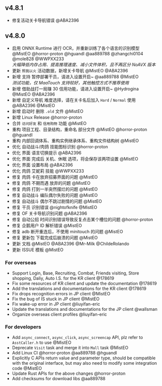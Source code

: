 ## v4.8.1

- 修复活动关卡导航错误 @ABA2396

## v4.8.0

- 启用 ONNX Runtime 进行 OCR，并重新训练了各个语言的识别模型 @MistEO @horror-proton @hguandl @aa889788 @zhangchi0104 @mole828 @WWPXX233  
  _大幅降低内存占用、提高推理速度、减小文件体积，且不再区分 NoAVX 版本_
- 更新 `照我以火` 活动数据，新增关卡导航 @MistEO @ABA2396
- 新增 支持 暂停部署干员，请进入设置开启~ @aa889788 @MistEO  
  _测试功能，仅 MaaTouch 支持较好，其他触控方式不推荐使用_
- 新增 借助战打一局赚 30 信用功能，请进入设置开启~ @Hydrogina @MistEO @ABA2396
- 新增 自定义导航 难度选择，请在关卡名后加入 `Hard` / `Normal` 使用 @ABA2396 @MistEO
- 新增 启动时 删除 `.old` 文件 @MistEO
- 新增 Linux Release @horror-proton
- 合并 `访问好友` 和 `信用购物` 功能 @MistEO
- 重构 项目工程、目录结构，重命名 部分文件 @MistEO @horror-proton @hguandl
- 重构 内部回调体系、重构实例继承体系、重构文件结构树 @MistEO
- 优化 自动战斗/肉鸽 技能图标识别 @horror-proton
- 优化 界面 语言切换提示 @ABA2396
- 优化 界面 完成后 关机、休眠 选项，将会保存该两项设置 @MistEO
- 优化 界面 设置布局 @ABA2396
- 优化 肉鸽 艾妮莉 技能 @WWPXX233
- 修复 肉鸽 卡在放弃招募界面的问题 @MistEO
- 修复 肉鸽 不期而遇 放弃的问题 @MistEO
- 修复 肉鸽 打到一半突然摆烂的问题 @MistEO
- 修复 自动战斗 编队偶尔失败的问题 @MistEO
- 修复 自动战斗 偶尔不跳过剧情的问题 @MistEO
- 修复 干员 识别错误 @nightofknife @MistEO
- 修复 OF 关卡导航识别问题 @ABA2396
- 修复 自动公招 时间识别错误导致反复点击某个槽位的问题 @horror-proton
- 修复 企鹅用户 ID 解析错误 @MistEO
- 修复 adb 断开重连后，不使用 minitouch 的问题 @MistEO
- 修复 更新包 下载完成后崩溃的问题 @MistEO
- 更新 文档 @MistEO @ABA2396 @Mr-Milk @ChildeRolando
- 更新 ISSUE 模板 @MistEO

### For overseas

- Support Login, Base, Recruiting, Combat, Friends visiting, Store shopping, Daliy, Auto I.S. for the KR client @178619
- Fix some resources of KR client and update the documentation @178619
- Add the translations and documentations for the KR client @178619
- Fix drops recognition errors in JP client @MistEO
- Fix the bug of IS stuck in JP client @MistEO
- Fix wake-up error in JP client @liuyifan-eric
- Update the translations and documentations for the JP client @wallsman
- Organize overseas client profiles @liuyifan-eric

### For developers

- Add `async_connect`, `async_click`, `async_screencap` API, plz refer to `AsstCaller.h` to use @MistEO
- Deprecate `Visit` task and merge it into `Mall` task @MistEO
- Add Linux CI @horror-proton @aa889788 @hguandl
- Explicitly C APIs return value and parameter type, should be compatible with the original interface, but may also need to modify some integration code @MistEO
- Update Rust APIs for the above changes @horror-proton
- Add checksums for download libs @aa889788
